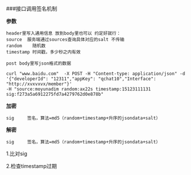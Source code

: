 ###接口调用签名机制

**参数**

```
header里写入通用信息 放到body里也可以 约定好就行：
source  服务端通过sources查询具体对应的salt 不传输
random    随机数
timestamp 时间戳，多少秒之内有效

post body里写json格式的数据

curl "www.baidu.com"  -X POST -H "Content-type: application/json" -d '{"developerId": "12311","appKey": "qchat10","Interface": "http://xvxvxvx/member"}'
-H "source:moyunadim random:ax22s timestamp:15123111131 sig:f273a5a6912275fd7a4279762d0e878b"
```

**加密**
```
sig     签名，算法=md5（random+timestamp+升序的jsondata+salt）
```

**解密**
```
sig     签名，算法=md5（random+timestamp+升序的jsondata+salt）
```
1.比对sig

2.检查timestamp过期